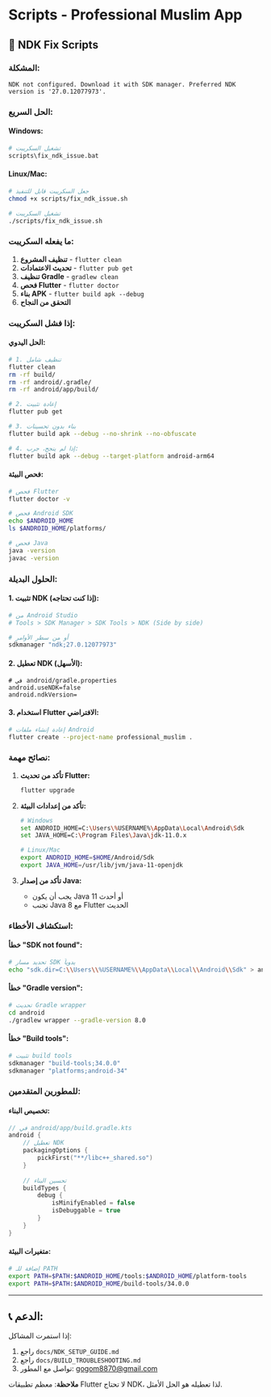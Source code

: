 # Scripts - Professional Muslim App

## 🔧 NDK Fix Scripts

### المشكلة:
```
NDK not configured. Download it with SDK manager. Preferred NDK version is '27.0.12077973'.
```

### الحل السريع:

#### Windows:
```bash
# تشغيل السكريبت
scripts\fix_ndk_issue.bat
```

#### Linux/Mac:
```bash
# جعل السكريبت قابل للتنفيذ
chmod +x scripts/fix_ndk_issue.sh

# تشغيل السكريبت
./scripts/fix_ndk_issue.sh
```

### ما يفعله السكريبت:

1. **تنظيف المشروع** - `flutter clean`
2. **تحديث الاعتمادات** - `flutter pub get`
3. **تنظيف Gradle** - `gradlew clean`
4. **فحص Flutter** - `flutter doctor`
5. **بناء APK** - `flutter build apk --debug`
6. **التحقق من النجاح**

### إذا فشل السكريبت:

#### الحل اليدوي:
```bash
# 1. تنظيف شامل
flutter clean
rm -rf build/
rm -rf android/.gradle/
rm -rf android/app/build/

# 2. إعادة تثبيت
flutter pub get

# 3. بناء بدون تحسينات
flutter build apk --debug --no-shrink --no-obfuscate

# 4. إذا لم ينجح، جرب:
flutter build apk --debug --target-platform android-arm64
```

#### فحص البيئة:
```bash
# فحص Flutter
flutter doctor -v

# فحص Android SDK
echo $ANDROID_HOME
ls $ANDROID_HOME/platforms/

# فحص Java
java -version
javac -version
```

### الحلول البديلة:

#### 1. تثبيت NDK (إذا كنت تحتاجه):
```bash
# من Android Studio
# Tools > SDK Manager > SDK Tools > NDK (Side by side)

# أو من سطر الأوامر
sdkmanager "ndk;27.0.12077973"
```

#### 2. تعطيل NDK (الأسهل):
```properties
# في android/gradle.properties
android.useNDK=false
android.ndkVersion=
```

#### 3. استخدام Flutter الافتراضي:
```bash
# إعادة إنشاء ملفات Android
flutter create --project-name professional_muslim .
```

### نصائح مهمة:

1. **تأكد من تحديث Flutter:**
   ```bash
   flutter upgrade
   ```

2. **تأكد من إعدادات البيئة:**
   ```bash
   # Windows
   set ANDROID_HOME=C:\Users\%USERNAME%\AppData\Local\Android\Sdk
   set JAVA_HOME=C:\Program Files\Java\jdk-11.0.x

   # Linux/Mac
   export ANDROID_HOME=$HOME/Android/Sdk
   export JAVA_HOME=/usr/lib/jvm/java-11-openjdk
   ```

3. **تأكد من إصدار Java:**
   - يجب أن يكون Java 11 أو أحدث
   - تجنب Java 8 مع Flutter الحديث

### استكشاف الأخطاء:

#### خطأ "SDK not found":
```bash
# تحديد مسار SDK يدوياً
echo "sdk.dir=C:\\Users\\%USERNAME%\\AppData\\Local\\Android\\Sdk" > android/local.properties
```

#### خطأ "Gradle version":
```bash
# تحديث Gradle wrapper
cd android
./gradlew wrapper --gradle-version 8.0
```

#### خطأ "Build tools":
```bash
# تثبيت build tools
sdkmanager "build-tools;34.0.0"
sdkmanager "platforms;android-34"
```

### للمطورين المتقدمين:

#### تخصيص البناء:
```kotlin
// في android/app/build.gradle.kts
android {
    // تعطيل NDK
    packagingOptions {
        pickFirst("**/libc++_shared.so")
    }
    
    // تحسين البناء
    buildTypes {
        debug {
            isMinifyEnabled = false
            isDebuggable = true
        }
    }
}
```

#### متغيرات البيئة:
```bash
# إضافة للـ PATH
export PATH=$PATH:$ANDROID_HOME/tools:$ANDROID_HOME/platform-tools
export PATH=$PATH:$ANDROID_HOME/build-tools/34.0.0
```

---

## 📞 الدعم:

إذا استمرت المشاكل:
1. راجع `docs/NDK_SETUP_GUIDE.md`
2. راجع `docs/BUILD_TROUBLESHOOTING.md`
3. تواصل مع المطور: gogom8870@gmail.com

**ملاحظة**: معظم تطبيقات Flutter لا تحتاج NDK، لذا تعطيله هو الحل الأمثل.
